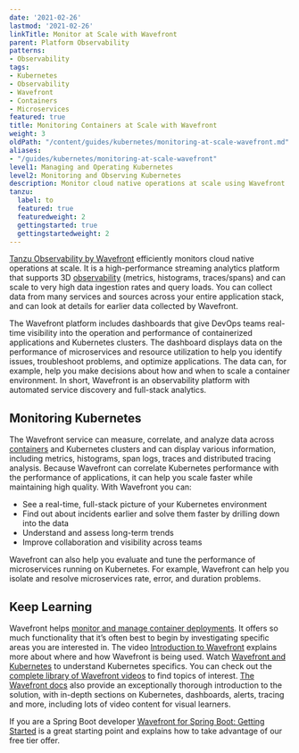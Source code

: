 ```yaml
---
date: '2021-02-26'
lastmod: '2021-02-26'
linkTitle: Monitor at Scale with Wavefront
parent: Platform Observability
patterns:
- Observability
tags:
- Kubernetes
- Observability
- Wavefront
- Containers
- Microservices
featured: true
title: Monitoring Containers at Scale with Wavefront
weight: 3
oldPath: "/content/guides/kubernetes/monitoring-at-scale-wavefront.md"
aliases:
- "/guides/kubernetes/monitoring-at-scale-wavefront"
level1: Managing and Operating Kubernetes
level2: Monitoring and Observing Kubernetes
description: Monitor cloud native operations at scale using Wavefront
tanzu:
  label: to
  featured: true
  featuredweight: 2
  gettingstarted: true
  gettingstartedweight: 2
---
```


[Tanzu Observability by Wavefront](https://tanzu.vmware.com/observability) efficiently monitors cloud native operations at scale. It is a high-performance streaming analytics platform that supports 3D [observability](https://tanzu.vmware.com/what-is-observability) (metrics, histograms, traces/spans) and can scale to very high data ingestion rates and query loads. You can collect data from many services and sources across your entire application stack, and can look at details for earlier data collected by Wavefront.

 The Wavefront platform includes dashboards that give DevOps teams real-time visibility into the operation and performance of containerized applications and Kubernetes clusters. The dashboard displays data on the performance of microservices and resource utilization to help you identify issues, troubleshoot problems, and optimize applications. The data can, for example, help you make decisions about how and when to scale a container environment. In short, Wavefront is an observability platform with automated service discovery and full-stack analytics.

## Monitoring Kubernetes 

The Wavefront service can measure, correlate, and analyze data across [containers](https://tanzu.vmware.com/containers) and Kubernetes clusters and can display various information, including metrics, histograms, span logs, traces and distributed tracing analysis. 
Because Wavefront can correlate Kubernetes performance with the performance of applications, it can help you scale faster while maintaining high quality. With Wavefront you can:

* See a real-time, full-stack picture of your Kubernetes environment
* Find out about incidents earlier and solve them faster by drilling down into the data
* Understand and assess long-term trends
* Improve collaboration and visibility across teams

Wavefront can also help you evaluate and tune the performance of microservices running on Kubernetes. For example, Wavefront can help you isolate and resolve microservices rate, error, and duration problems.

## Keep Learning

Wavefront helps [monitor and manage container deployments](https://tanzu.vmware.com/kubernetes-monitoring). It offers so much functionality that it’s often best to begin by investigating specific areas you are interested in. The video [Introduction to Wavefront](https://tanzu.vmware.com/content/vmware-tanzu-observability-by-wavefront-videos/introduction-to-wavefront) explains more about where and how Wavefront is being used. Watch [Wavefront and Kubernetes](https://tanzu.vmware.com/content/vmware-tanzu-observability-by-wavefront-videos/wavefront-and-kubernetes) to understand Kubernetes specifics. You can check out the [complete library of Wavefront videos](https://tanzu.vmware.com/content/vmware-tanzu-observability-by-wavefront-videos) to find topics of interest. [The Wavefront docs](https://docs.wavefront.com/index.html) also provide an exceptionally thorough introduction to the solution, with in-depth sections on Kubernetes, dashboards, alerts, tracing and more, including lots of video content for visual learners.

If you are a Spring Boot developer [Wavefront for Spring Boot: Getting Started](/guides/spring/spring-wavefront-gs/) is a great starting point and explains how to take advantage of our free tier offer.